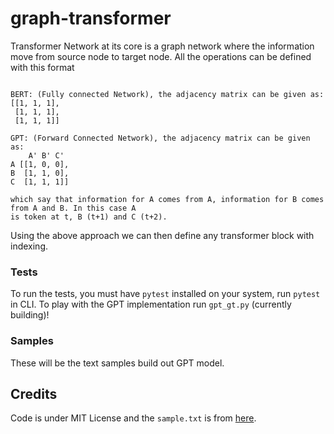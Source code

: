 # graph-transformer

Transformer Network at its core is a graph network where the information move from source node to target node. All the operations can be defined with this format
```

BERT: (Fully connected Network), the adjacency matrix can be given as:
[[1, 1, 1],
 [1, 1, 1],
 [1, 1, 1]]

GPT: (Forward Connected Network), the adjacency matrix can be given as:
    A' B' C'
A [[1, 0, 0],
B  [1, 1, 0],
C  [1, 1, 1]]

which say that information for A comes from A, information for B comes from A and B. In this case A
is token at t, B (t+1) and C (t+2).
```

Using the above approach we can then define any transformer block with indexing.

### Tests

To run the tests, you must have `pytest` installed on your system, run `pytest` in CLI. To play with the GPT implementation run `gpt_gt.py` (currently building)!

### Samples

These will be the text samples build out GPT model.


## Credits

Code is under MIT License and the `sample.txt` is from [here](https://www.unqualified-reservations.org/2009/01/gentle-introduction-to-unqualified/).
